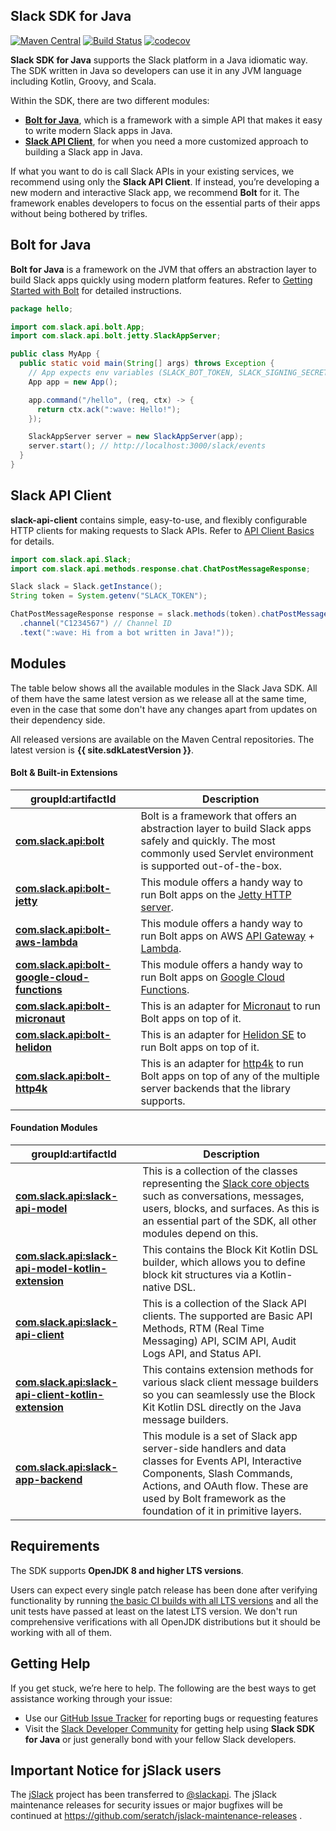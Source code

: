 ## Slack SDK for Java

[![Maven Central](https://img.shields.io/maven-central/v/com.slack.api/slack-api-client.svg?label=Maven%20Central)](http://search.maven.org/#search%7Cga%7C1%7Cg%3A%22com.slack.api%22%20a%3A%22slack-api-client%22) [![Build Status](https://travis-ci.org/slackapi/java-slack-sdk.svg?branch=main)](https://travis-ci.org/slackapi/java-slack-sdk) [![codecov](https://codecov.io/gh/slackapi/java-slack-sdk/branch/main/graph/badge.svg)](https://codecov.io/gh/slackapi/java-slack-sdk)

**Slack SDK for Java** supports the Slack platform in a Java idiomatic way. The SDK written in Java so developers can use it in any JVM language including Kotlin, Groovy, and Scala.

Within the SDK, there are two different modules:

* [**Bolt for Java**](https://slack.dev/java-slack-sdk/guides/getting-started-with-bolt), which is a framework with a simple API that makes it easy to write modern Slack apps in Java.
* [**Slack API Client**](https://slack.dev/java-slack-sdk/guides/web-api-basics), for when you need a more customized approach to building a Slack app in Java.
 
If what you want to do is call Slack APIs in your existing services, we recommend using only the **Slack API Client**. If instead, you’re developing a new modern and interactive Slack app, we recommend **Bolt** for it. The framework enables developers to focus on the essential parts of their apps without being bothered by trifles.

## Bolt for Java

**Bolt for Java** is a framework on the JVM that offers an abstraction layer to build Slack apps quickly using modern platform features. Refer to [Getting Started with Bolt](https://slack.dev/java-slack-sdk/guides/getting-started-with-bolt) for detailed instructions.

```java
package hello;

import com.slack.api.bolt.App;
import com.slack.api.bolt.jetty.SlackAppServer;

public class MyApp {
  public static void main(String[] args) throws Exception {
    // App expects env variables (SLACK_BOT_TOKEN, SLACK_SIGNING_SECRET)
    App app = new App();

    app.command("/hello", (req, ctx) -> {
      return ctx.ack(":wave: Hello!");
    });

    SlackAppServer server = new SlackAppServer(app);
    server.start(); // http://localhost:3000/slack/events
  }
}
```

## Slack API Client

**slack-api-client** contains simple, easy-to-use, and flexibly configurable HTTP clients for making requests to Slack APIs. Refer to [API Client Basics](https://slack.dev/java-slack-sdk/guides/web-api-basics) for details.

```java
import com.slack.api.Slack;
import com.slack.api.methods.response.chat.ChatPostMessageResponse;

Slack slack = Slack.getInstance();
String token = System.getenv("SLACK_TOKEN");

ChatPostMessageResponse response = slack.methods(token).chatPostMessage(req -> req
  .channel("C1234567") // Channel ID
  .text(":wave: Hi from a bot written in Java!"));
```

## Modules

The table below shows all the available modules in the Slack Java SDK. All of them have the same latest version as we release all at the same time, even in the case that some don't have any changes apart from updates on their dependency side.

All released versions are available on the Maven Central repositories. The latest version is **{{ site.sdkLatestVersion }}**.

#### Bolt & Built-in Extensions

|groupId:artifactId|Description|
|---|---|
|[**com.slack.api:bolt**](https://search.maven.org/search?q=g:com.slack.api%20AND%20a:bolt)|Bolt is a framework that offers an abstraction layer to build Slack apps safely and quickly. The most commonly used Servlet environment is supported out-of-the-box.|
|[**com.slack.api:bolt-jetty**](https://search.maven.org/search?q=g:com.slack.api%20AND%20a:bolt-jetty)|This module offers a handy way to run Bolt apps on the [Jetty HTTP server](https://www.eclipse.org/jetty/).|
|[**com.slack.api:bolt-aws-lambda**](https://search.maven.org/search?q=g:com.slack.api%20AND%20a:bolt-aws-lambda)|This module offers a handy way to run Bolt apps on AWS [API Gateway](https://aws.amazon.com/api-gateway/) + [Lambda](https://aws.amazon.com/lambda/).|
|[**com.slack.api:bolt-google-cloud-functions**](https://search.maven.org/search?q=g:com.slack.api%20AND%20a:bolt-google-cloud-functions)|This module offers a handy way to run Bolt apps on [Google Cloud Functions](https://cloud.google.com/functions).|
|[**com.slack.api:bolt-micronaut**](https://search.maven.org/search?q=g:com.slack.api%20AND%20a:bolt-micronaut)|This is an adapter for [Micronaut](https://micronaut.io/) to run Bolt apps on top of it.|
|[**com.slack.api:bolt-helidon**](https://search.maven.org/search?q=g:com.slack.api%20AND%20a:bolt-helidon)|This is an adapter for [Helidon SE](https://helidon.io/docs/latest/) to run Bolt apps on top of it.|
|[**com.slack.api:bolt-http4k**](https://search.maven.org/search?q=g:com.slack.api%20AND%20a:bolt-http4k)|This is an adapter for [http4k](https://http4k.org/) to run Bolt apps on top of any of the multiple server backends that the library supports.|

#### Foundation Modules

|groupId:artifactId|Description|
|---|---|
|[**com.slack.api:slack-api-model**](https://search.maven.org/search?q=g:com.slack.api%20AND%20a:slack-api-model)|This is a collection of the classes representing the [Slack core objects](https://api.slack.com/types) such as conversations, messages, users, blocks, and surfaces. As this is an essential part of the SDK, all other modules depend on this.|
|[**com.slack.api:slack-api-model-kotlin-extension**](https://search.maven.org/search?q=g:com.slack.api%20AND%20a:slack-api-model-kotlin-extension)|This contains the Block Kit Kotlin DSL builder, which allows you to define block kit structures via a Kotlin-native DSL.|
|[**com.slack.api:slack-api-client**](https://search.maven.org/search?q=g:com.slack.api%20AND%20a:slack-api-client)|This is a collection of the Slack API clients. The supported are Basic API Methods, RTM (Real Time Messaging) API, SCIM API, Audit Logs API, and Status API.|
|[**com.slack.api:slack-api-client-kotlin-extension**](https://search.maven.org/search?q=g:com.slack.api%20AND%20a:slack-api-client-kotlin-extension)|This contains extension methods for various slack client message builders so you can seamlessly use the Block Kit Kotlin DSL directly on the Java message builders.|
|[**com.slack.api:slack-app-backend**](https://search.maven.org/search?q=g:com.slack.api%20AND%20a:slack-app-backend)|This module is a set of Slack app server-side handlers and data classes for Events API, Interactive Components, Slash Commands, Actions, and OAuth flow. These are used by Bolt framework as the foundation of it in primitive layers.|

## Requirements

The SDK supports **OpenJDK 8 and higher LTS versions**.

Users can expect every single patch release has been done after verifying functionality by running [the basic CI builds with all LTS versions](https://github.com/slackapi/java-slack-sdk/blob/main/.travis.yml) and all the unit tests have passed at least on the latest LTS version. We don't run comprehensive verifications with all OpenJDK distributions but it should be working with all of them.

## Getting Help

If you get stuck, we’re here to help. The following are the best ways to get assistance working through your issue:

* Use our [GitHub Issue Tracker](https://github.com/slackapi/java-slack-sdk/issues) for reporting bugs or requesting features
* Visit the [Slack Developer Community](https://slackcommunity.com/) for getting help using **Slack SDK for Java** or just generally bond with your fellow Slack developers.

## Important Notice for jSlack users

The [jSlack](https://search.maven.org/artifact/com.github.seratch/jslack) project has been transferred to [@slackapi](http://github.com/slackapi). The jSlack maintenance releases for security issues or major bugfixes will be continued at https://github.com/seratch/jslack-maintenance-releases .
